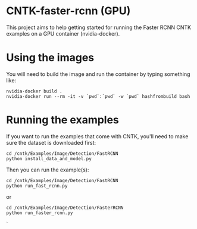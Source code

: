 # CNTK-faster-rcnn (GPU)
This project aims to help getting started for running the Faster RCNN CNTK
examples on a GPU container (nvidia-docker).

# Using the images
You will need to build the image and run the container by typing something like:

```
nvidia-docker build .
nvidia-docker run --rm -it -v `pwd`:`pwd` -w `pwd` hashfrombuild bash
```

# Running the examples
If you want to run the examples that come with CNTK, you'll need to make sure
the dataset is downloaded first:

```
cd /cntk/Examples/Image/Detection/FastRCNN
python install_data_and_model.py
```

Then you can run the example(s):

```
cd /cntk/Examples/Image/Detection/FastRCNN
python run_fast_rcnn.py
```

or

```
cd /cntk/Examples/Image/Detection/FasterRCNN
python run_faster_rcnn.py
```

`
